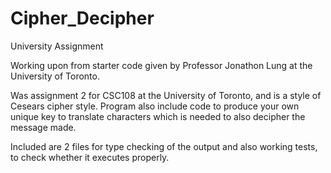 Cipher_Decipher
===============

University Assignment

Working upon from starter code given by Professor Jonathon Lung at the University of Toronto.

Was assignment 2 for CSC108 at the University of Toronto, and is a style of Cesears cipher style. 
Program also include code to produce your own unique key to translate characters which is needed to 
also decipher the message made.

Included are 2 files for type checking of the output and also working tests, to check whether it executes properly.
